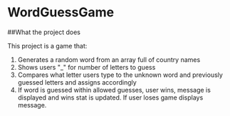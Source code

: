 # WordGuessGame

##What the project does

This project is a game that:

1. Generates a random word from an array full of country names
2. Shows users "_" for number of letters to guess
3. Compares what letter users type to the unknown word and previously guessed letters and assigns accordingly
4. If word is guessed within allowed guesses, user wins, message is displayed and wins stat is updated. If user loses game displays message.




